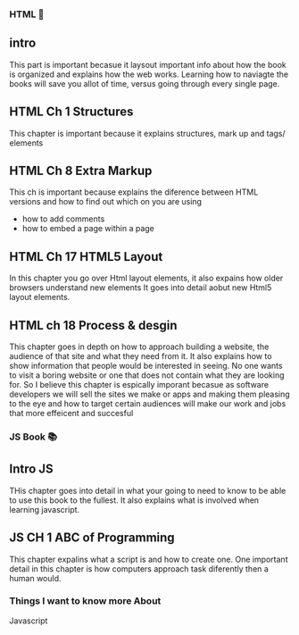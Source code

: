 ### HTML 📘
## intro
This part is important becasue it laysout important info about how the book is organized and explains how the web works.
Learning how to naviagte the books will save you allot of time, versus going through every single page.

## HTML Ch 1 Structures
This chapter is important because it explains structures, mark up and tags/ elements

## HTML Ch 8 Extra Markup
This ch is important because explains the diference between HTML versions and how to find out which on you are using
- how to add comments
- how to embed a page within a page
## HTML Ch 17 HTML5 Layout

In this chapter you go over Html layout elements, it also expains how older browsers understand new elements
It goes into detail aobut new Html5 layout elements.

## HTML ch 18 Process & desgin

This chapter goes in depth on how to approach building a website, the audience of that site and what they need from it.
It also explains how to show information that people would be interested in seeing.  No one wants to visit a boring website or one
that does not contain what they are looking for.  So I believe this chapter is espically imporant becasue as software developers we will sell
the sites we make or apps and making them pleasing to the eye and how to target certain audiences will make our work and jobs that more effeicent 
and succesful

### JS Book 📚
## Intro JS

THis chapter goes into detail in what your going to need to know to be able to use this book to the fullest.
It also explains what is involved when learning javascript. 

## JS CH 1 ABC of Programming 

This chapter expalins what a script is and how to create one. One important detail in this chapter is how computers 
approach task diferently then a human would.

### Things I want to know more About
Javascript

